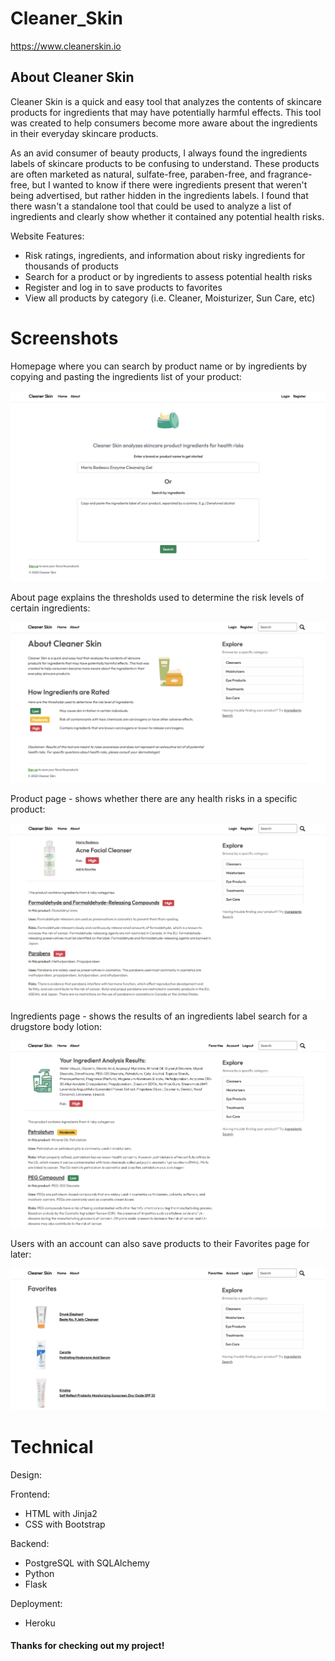 # Cleaner_Skin
https://www.cleanerskin.io

## About Cleaner Skin

Cleaner Skin is a quick and easy tool that analyzes the contents of skincare products for ingredients that may have potentially harmful effects. This tool was created to help consumers become more aware about the ingredients in their everyday skincare products.

As an avid consumer of beauty products, I always found the ingredients labels of skincare products to be confusing to understand. These products are often marketed as natural, sulfate-free, paraben-free, and fragrance-free, but I wanted to know if there were ingredients present that weren't being advertised, but rather hidden in the ingredients labels. I found that there wasn't a standalone tool that could be used to analyze a list of ingredients and clearly show whether it contained any potential health risks.

Website Features:
* Risk ratings, ingredients, and information about risky ingredients for thousands of products 
* Search for a product or by ingredients to assess potential health risks
* Register and log in to save products to favorites
* View all products by category (i.e. Cleaner, Moisturizer, Sun Care, etc)

# Screenshots

Homepage where you can search by product name or by ingredients by copying and pasting the ingredients list of your product:
<p align="center">
  <kbd>
    <img src="cleanerskin/static/readme/home.png" alt="home">
  </kbd>
</p>

About page explains the thresholds used to determine the risk levels of certain ingredients:
<p align="center">
  <kbd>
    <img src="cleanerskin/static/readme/about.png" alt="about">
  </kbd>
</p>
Product page - shows whether there are any health risks in a specific product:
<p align="center">
  <kbd>
    <img src="cleanerskin/static/readme/product.png" alt="product">
  </kbd>
</p>
Ingredients page - shows the results of an ingredients label search for a drugstore body lotion:
<p align="center">
  <kbd>
    <img src="cleanerskin/static/readme/ingredients.png" alt="ingredients">
  </kbd>
</p>
Users with an account can also save products to their Favorites page for later:
<p align="center">
  <kbd>
    <img src="cleanerskin/static/readme/favorites.png" alt="favorites">
  </kbd>
</p>

# Technical

Design:

Frontend:
* HTML with Jinja2
* CSS with Bootstrap

Backend:
* PostgreSQL with SQLAlchemy
* Python
* Flask

Deployment:
* Heroku

#### Thanks for checking out my project!